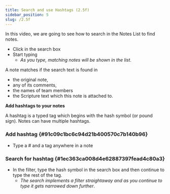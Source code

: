 ```yaml
---
title: Search and use Hashtags (2.5f)
sidebar_position: 5
slug: /2.5f
---
```




In this video, we are going to see how to search in the Notes List to find notes.

- Click in the search box
- Start typing
	- _As you type, matching notes will be shown in the list_.

A note matches if the search text is found in

- the original note,
- any of its comments,
- the names of team members
- the Scripture text which this note is attached to.

**Add hashtags to your notes**


A hashtag is a typed tag which begins with the hash symbol (or pound sign). Notes can have multiple hashtags.


### Add hashtag {#91c09c1bc6c94d21b400570c7b140b96}

- Type a # and a tag anywhere in a note

### Search for hashtag {#1ec363ca008d4e62887397fead4c80a3}

- In the filter, type the hash symbol in the search box and then continue to type the rest of the tag.
	- _The search implements a filter straightaway and as you continue to type it gets narrowed down further_.
